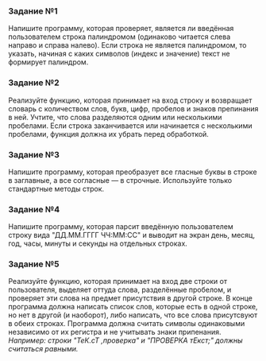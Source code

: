 ### Задание №1

Напишите программу, которая проверяет, является ли введённая пользователем строка палиндромом (одинаково читается слева направо и справа налево). Если строка не является палиндромом, то указать, начиная с каких символов (индекс и значение) текст не формирует палиндром.

### Задание №2

Реализуйте функцию, которая принимает на вход строку и возвращает словарь с количеством слов, букв, цифр, пробелов и знаков препинания в ней. Учтите, что слова разделяются одним или несколькими пробелами. Если строка заканчивается или начинается с несколькими пробелами, функция должна их убрать перед обработкой.

### Задание №3

Напишите программу, которая преобразует все гласные буквы в строке в заглавные, а все согласные — в строчные. Используйте только стандартные методы строк.

### Задание №4

Напишите программу, которая парсит введённую пользователем строку вида "ДД.ММ.ГГГГ ЧЧ:ММ:СС" и выводит на экран день, месяц, год, часы, минуты и секунды на отдельных строках.

### Задание №5

Реализуйте функцию, которая принимает на вход две строки от пользователя, выделяет оттуда слова, разделённые пробелом, и проверяет эти слова на предмет присутствия в другой строке. В конце программа должна написать список слов, которые есть в одной строке, но нет в другой (и наоборот), либо написать, что все слова присутсвуют в обеих строках. Программа должна считать символы одинаковыми независимо от их регистра и не учитывать знаки припенания. *Например: строки "ТеК.сТ ,проверка" и "ПРОВЕРКА тЕкст;" должны считаться равными.*
